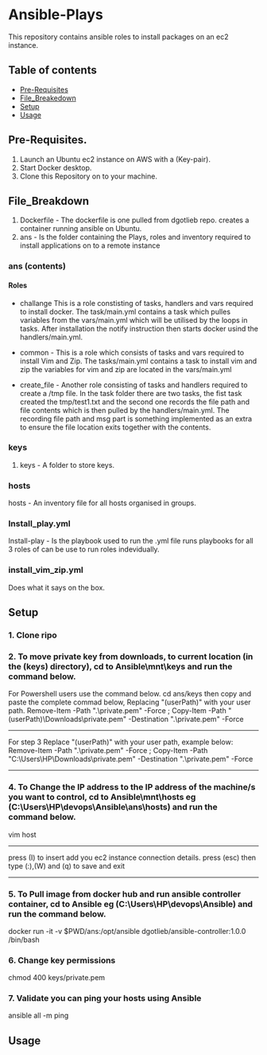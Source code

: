 # Ansible-Plays

This repository contains ansible roles to install packages on an ec2 instance.

## Table of contents
- [Pre-Requisites](#Pre-Requisites)
- [File_Breakedown](#File_Breakdown)
- [Setup](#Setup)
- [Usage](#Usage)


## Pre-Requisites.

1. Launch an Ubuntu ec2 instance on AWS with a (Key-pair).
2. Start Docker desktop.
3. Clone this Repository on to your machine.

## File_Breakdown

1. Dockerfile - The dockerfile is one pulled from dgotlieb repo. creates a container running ansible on Ubuntu.
2. ans - Is the folder containing the Plays, roles and inventory required to install applications on to a remote instance 
### ans (contents)

#### Roles
- challange
This is a role constisting of tasks, handlers and vars required to install docker. The task/main.yml contains a task which pulles variables from the vars/main.yml which will be utilised by the loops in tasks. After installation the notify instruction then starts docker usind the handlers/main.yml.
- common -
This is a role which consists of tasks and vars required to install Vim and Zip. The tasks/main.yml contains a task to install vim and zip the variables for vim and zip are located in the vars/main.yml

- create_file -
Another role consisting of tasks and handlers required to create a /tmp file. In the task folder there are two tasks, the fist task created the tmp/test1.txt and the second one records the file path and file contents which is then pulled by the handlers/main.yml. The recording file path and msg part is something implemented as an extra to ensure the file location exits together with the contents.

### keys
1. keys - A folder to store keys.

### hosts
hosts - An inventory file for all hosts organised in groups.

### Install_play.yml
Install-play - Is the playbook used to run the  .yml file runs playbooks for all 3 roles of can be use to run roles indevidually.

### install_vim_zip.yml
Does what it says on the box.

## Setup

### 1. Clone ripo

### 2. To move private key from downloads, to current location (in the (keys) directory), cd to Ansible\mnt\keys and run the command below.

For Powershell users use the command below. 
cd ans/keys 
then copy and paste the complete commad below, Replacing "(userPath)" with your user path. 
Remove-Item -Path ".\private.pem" -Force ; Copy-Item -Path "(userPath)\Downloads\private.pem" -Destination ".\private.pem" -Force
**** 
For step 3 Replace "(userPath)" with your user path, example below: 
Remove-Item -Path ".\private.pem" -Force ; Copy-Item -Path "C:\Users\HP\Downloads\private.pem" -Destination ".\private.pem" -Force
***

### 4. To Change the IP address to the IP address of the machine/s you want to control, cd to Ansible\mnt\hosts eg (C:\Users\HP\devops\Ansible\ans\hosts) and run the command below.

vim host
****
press (I) to insert 
add you ec2 instance connection details.
press (esc) then type (:),(W) and (q) to save and exit
****


### 5. To Pull image from docker hub and run ansible controller container, cd to Ansible eg (C:\Users\HP\devops\Ansible) and run the command below. 
docker run -it -v $PWD/ans:/opt/ansible dgotlieb/ansible-controller:1.0.0 /bin/bash


### 6. Change key permissions
chmod 400 keys/private.pem

### 7. Validate you can ping your hosts using Ansible
ansible all -m ping



## Usage




